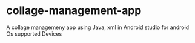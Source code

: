 # collage-management-app
A collage managemeny app using Java, xml in Android studio for android Os supported Devices

